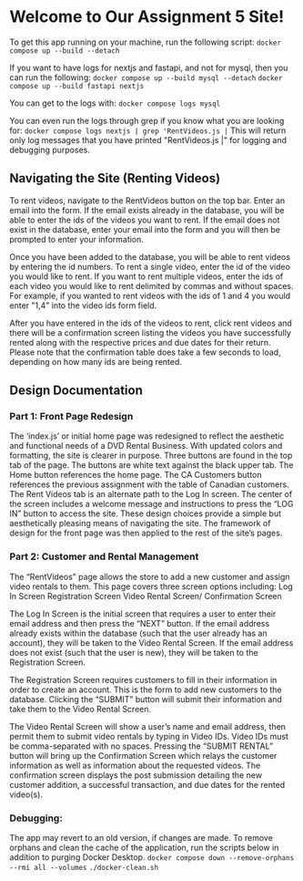 # Welcome to Our Assignment 5 Site!

To get this app running on your machine, run the following script:
`docker compose up --build --detach`

If you want to have logs for nextjs and fastapi, and not for mysql, then you can run the following:
`docker compose up --build mysql --detach`
`docker compose up --build fastapi nextjs`

You can get to the logs with:
 `docker compose logs mysql`

 You can even run the logs through grep if you know what you are looking for:
 `docker compose logs nextjs | grep 'RentVideos.js |`
 This will return only log messages that you have printed "RentVideos.js |" for logging and debugging purposes.

## Navigating the Site (Renting Videos)

To rent videos, navigate to the RentVideos button on the top bar.  Enter an email into the form.  If the email exists already in the database, you will be able to enter the ids of the videos you want to rent.  If the email does not exist in the database, enter your email into the form and you will then be prompted to enter your information.

Once you have been added to the database, you will be able to rent videos by entering the id numbers.  To rent a single video, enter the id of the video you would like to rent.  If you want to rent multiple videos, enter the ids of each video you would like to rent delimited by commas and without spaces.  For example, if you wanted to rent videos with the ids of 1 and 4 you would enter "1,4" into the video ids form field.

After you have entered in the ids of the videos to rent, click rent videos and there will be a confirmation screen listing the videos you have successfully rented along with the respective prices and due dates for their return.  Please note that the confirmation table does take a few seconds to load, depending on how many ids are being rented.


## Design Documentation

### Part 1: Front Page Redesign


The ‘index.js’ or initial home page was redesigned to reflect the aesthetic and functional needs of a DVD Rental Business. With updated colors and formatting, the site is clearer in purpose. 
Three buttons are found in the top tab of the page. The buttons are white text against the black upper tab. The Home button references the home page. The CA Customers button references the previous assignment with the table of Canadian customers. The Rent Videos tab is an alternate path to the Log In screen.
The center of the screen includes a welcome message and instructions to press the “LOG IN” button to access the site.
These design choices provide a simple but aesthetically pleasing means of navigating the site. The framework of design for the front page was then applied to the rest of the site’s pages.

### Part 2: Customer and Rental Management

The “RentVideos” page allows the store to add a new customer and assign video rentals to them. This page covers three screen options including:
Log In Screen
Registration Screen
Video Rental Screen/ Confirmation Screen

The Log In Screen is the initial screen that requires a user to enter their email address and then press the “NEXT” button. If the email address already exists within the database (such that the user already has an account), they will be taken to the Video Rental Screen. If the email address does not exist (such that the user is new), they will be taken to the Registration Screen.

The Registration Screen requires customers to fill in their information in order to create an account. This is the form to add new customers to the database. Clicking the “SUBMIT” button will submit their information and take them to the Video Rental Screen. 

The Video Rental Screen will show a user’s name and email address, then permit them to submit video rentals by typing in Video IDs. Video IDs must be comma-separated with no spaces. Pressing the “SUBMIT RENTAL” button will bring up the Confirmation Screen which relays the customer information as well as information about the requested videos. The confirmation screen displays the post submission detailing the new customer addition, a successful transaction, and due dates for the rented video(s).


### Debugging:
The app may revert to an old version, if changes are made.  To remove orphans and clean the cache of the application, run the scripts below in addition to purging Docker Desktop.
`docker compose down --remove-orphans --rmi all --volumes`
`./docker-clean.sh`